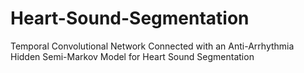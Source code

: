 # Heart-Sound-Segmentation
Temporal Convolutional Network Connected with an Anti-Arrhythmia Hidden Semi-Markov Model for Heart Sound Segmentation

